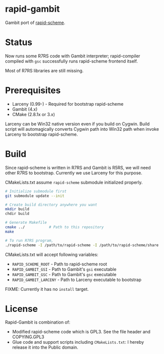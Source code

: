 # rapid-gambit

Gambit port of [rapid-scheme](https://www.rapid-scheme.org/).

# Status

Now runs some R7RS code with Gambit interpreter; rapid-compiler compiled with 
`gsc` successfully runs rapid-scheme frontend itself.

Most of R7RS libraries are still missing.

# Prerequisites

- Larceny (0.99-) - Required for bootstrap rapid-scheme
- Gambit (4.x)
- CMake (2.8.1x or 3.x)

Larceny can be Win32 native version even if you build on Cygwin. 
Build script will automagically converts Cygwin path into Win32 path when 
invoke Larceny to bootstrap rapid-scheme. 

# Build

Since rapid-scheme is written in R7RS and Gambit is R5RS, we will need other 
R7RS to bootstrap. Currently we use Larceny for this purpose.

CMakeLists.txt assume `rapid-scheme` submodule initialized properly.

```sh
# Initialize submodule first
git submodule update --init

# Create build directory anywhere you want
mkdir build
chdir build

# Generate Makefile
cmake ../           # Path to this repository
make

# To run R7RS program,
./rapid-scheme -I /path/to/rapid-scheme -I /path/to/rapid-scheme/share prog.scm
```

CMakeLists.txt will accept following variables:

- `RAPID_SCHEME_ROOT`    - Path to rapid-scheme root
- `RAPID_GAMBIT_GSI`     - Path to Gambit's `gsi` executable
- `RAPID_GAMBIT_GSC`     - Path to Gambit's `gsc` executable
- `RAPID_GAMBIT_LARCENY` - Path to Larceny executable to bootstrap

FIXME: Currently it has no `install` target.

# License

Rapid-Gambit is combination of:

- Modified rapid-scheme code which is GPL3. See the file header and COPYING.GPL3
- Glue code and support scripts including `CMakeLists.txt`:
  I hereby release it into the Public domain.

